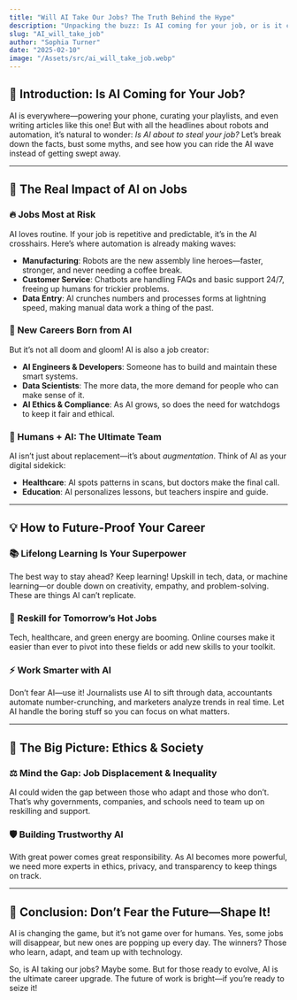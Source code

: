 ```yaml
---
title: "Will AI Take Our Jobs? The Truth Behind the Hype"
description: "Unpacking the buzz: Is AI coming for your job, or is it creating new opportunities? Dive into the future of work in an AI-powered world."
slug: "AI_will_take_job"
author: "Sophia Turner"
date: "2025-02-10"
image: "/Assets/src/ai_will_take_job.webp"
---
```


## 🚀 Introduction: Is AI Coming for Your Job?

AI is everywhere—powering your phone, curating your playlists, and even writing articles like this one! But with all the headlines about robots and automation, it’s natural to wonder: *Is AI about to steal your job?* Let’s break down the facts, bust some myths, and see how you can ride the AI wave instead of getting swept away.

---

## 🤖 The Real Impact of AI on Jobs

### 🔥 Jobs Most at Risk

AI loves routine. If your job is repetitive and predictable, it’s in the AI crosshairs. Here’s where automation is already making waves:
- **Manufacturing**: Robots are the new assembly line heroes—faster, stronger, and never needing a coffee break.
- **Customer Service**: Chatbots are handling FAQs and basic support 24/7, freeing up humans for trickier problems.
- **Data Entry**: AI crunches numbers and processes forms at lightning speed, making manual data work a thing of the past.

### 🌱 New Careers Born from AI

But it’s not all doom and gloom! AI is also a job creator:
- **AI Engineers & Developers**: Someone has to build and maintain these smart systems.
- **Data Scientists**: The more data, the more demand for people who can make sense of it.
- **AI Ethics & Compliance**: As AI grows, so does the need for watchdogs to keep it fair and ethical.

### 🤝 Humans + AI: The Ultimate Team

AI isn’t just about replacement—it’s about *augmentation*. Think of AI as your digital sidekick:
- **Healthcare**: AI spots patterns in scans, but doctors make the final call.
- **Education**: AI personalizes lessons, but teachers inspire and guide.

---

## 💡 How to Future-Proof Your Career

### 📚 Lifelong Learning Is Your Superpower

The best way to stay ahead? Keep learning! Upskill in tech, data, or machine learning—or double down on creativity, empathy, and problem-solving. These are things AI can’t replicate.

### 🔄 Reskill for Tomorrow’s Hot Jobs

Tech, healthcare, and green energy are booming. Online courses make it easier than ever to pivot into these fields or add new skills to your toolkit.

### ⚡ Work Smarter with AI

Don’t fear AI—use it! Journalists use AI to sift through data, accountants automate number-crunching, and marketers analyze trends in real time. Let AI handle the boring stuff so you can focus on what matters.

---

## 🧐 The Big Picture: Ethics & Society

### ⚖️ Mind the Gap: Job Displacement & Inequality

AI could widen the gap between those who adapt and those who don’t. That’s why governments, companies, and schools need to team up on reskilling and support.

### 🛡️ Building Trustworthy AI

With great power comes great responsibility. As AI becomes more powerful, we need more experts in ethics, privacy, and transparency to keep things on track.

---

## 🎯 Conclusion: Don’t Fear the Future—Shape It!

AI is changing the game, but it’s not game over for humans. Yes, some jobs will disappear, but new ones are popping up every day. The winners? Those who learn, adapt, and team up with technology.

So, is AI taking our jobs? Maybe some. But for those ready to evolve, AI is the ultimate career upgrade. The future of work is bright—if you’re ready to seize it!